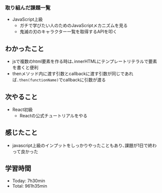 ### 取り組んだ課題一覧
- JavaScript上級
  - ガチで学びたい人のためのJavaScriptメカニズムを見る
  - 鬼滅の刃のキャラクター一覧を取得するAPIを叩く
## わかったこと
- jsで複数のhtml要素を作る時は､innerHTMLにテンプレートリテラルで要素を書くと便利
- thenメソッド内に渡す引数とcallbackに渡す引数が同じであれば`.then(functionName)`でcallbackに引数が渡る
## 次やること
- React初級
  - Reactの公式チュートリアルをやる
## 感じたこと
- javascript上級のインプットをしっかりやったこともあり､課題が1日で終わって良かった
## 学習時間
- Today: 7h30min
- Total: 961h35min